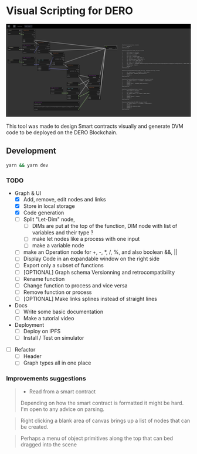 # Visual Scripting for DERO

![](dero-vs-screen.png)

This tool was made to design Smart contracts visually and generate DVM code to be deployed on the DERO Blockchain.

## Development

```sh
yarn && yarn dev
```

### TODO
- Graph & UI
  - [x] Add, remove, edit nodes and links
  - [x] Store in local storage
  - [x] Code generation
  - [ ] Split "Let-Dim" node, 
    - [ ] DIMs are put at the top of the function, DIM node with list of variables and their type ?
    - [ ] make let nodes like a process with one input 
    - [ ] make a variable node
  - [ ] make an Operation node for +, -, *, /, %, and also boolean &&, ||
  - [ ] Display Code in an expandable window on the right side
  - [ ] Export only a subset of functions
  - [ ] [OPTIONAL] Graph schema Versionning and retrocompatibility
  - [ ] Rename function
  - [ ] Change function to process and vice versa
  - [ ] Remove function or process
  - [ ] [OPTIONAL] Make links splines instead of straight lines
- Docs
  - [ ] Write some basic documentation
  - [ ] Make a tutorial video
- Deployment
  - [ ] Deploy on IPFS
  - [ ] Install / Test on simulator
- [ ] Refactor
  - [ ] Header
  - [ ] Graph types all in one place

### Improvements suggestions
> - Read from a smart contract
>
>Depending on how the smart contract is formatted it might be hard. I'm open to any advice on parsing.

> Right clicking a blank area of canvas brings up a list of nodes that can be created.

> Perhaps a menu of object primitives along the top that can bed dragged into the scene

